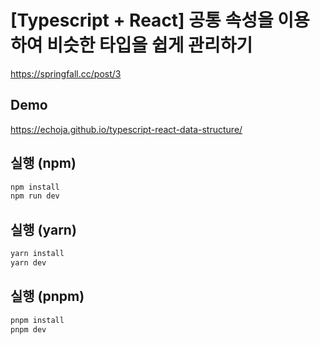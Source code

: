 # [Typescript + React] 공통 속성을 이용하여 비슷한 타입을 쉽게 관리하기

<https://springfall.cc/post/3>

## Demo

<https://echoja.github.io/typescript-react-data-structure/>

## 실행 (npm)

```bash
npm install
npm run dev
```

## 실행 (yarn)

```bash
yarn install
yarn dev
```

## 실행 (pnpm)

```bash
pnpm install
pnpm dev
```
